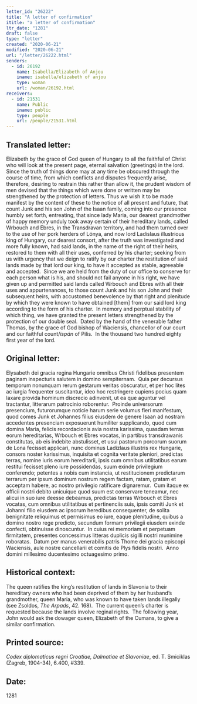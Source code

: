 ```yaml
---
letter_id: "26222"
title: "A letter of confirmation"
ititle: "a letter of confirmation"
ltr_date: "1281"
draft: false
type: "letter"
created: "2020-06-21"
modified: "2020-06-21"
url: "/letter/26222.html"
senders:
  - id: 26192
    name: Isabella/Elizabeth of Anjou
    iname: isabella/elizabeth of anjou
    type: woman
    url: /woman/26192.html
receivers:
  - id: 21531
    name: Public
    iname: public
    type: people
    url: /people/21531.html
---
```

<h2> Translated letter:</h2><p>Elizabeth by the grace of God queen of Hungary to all the faithful of Christ who will look at the present page, eternal salvation (greetings) in the lord.&nbsp; Since the truth of things done may at any time be obscured through the course of time, from which conflicts and disputes frequently arise, therefore, desiring to restrain this rather than allow it, the prudent wisdom of men devised that the things which were done or written may be strengthened by the protection of letters. Thus we wish it to be made manifest by the content of these to the notice of all present and future, that count Junk and his son John of the Isaan family, coming into our presence humbly set forth, entreating, that since lady Maria, our dearest grandmother of happy memory unduly took away certain of their hereditary lands, called Wrbouch and Ebres, in the Transdravan territory, and had them turned over to the use of her pork herders of Lónya, and now lord Ladislaus illustrious king of Hungary, our dearest consort, after the truth was investigated and more fully known, had said lands, in the name of the right of their heirs, restored to them with all their uses, conferred by his charter; seeking from us with urgency that we deign to ratify by our charter the restitution of said lands made by that lord our king, to have it accepted as stable, agreeable and accepted.&nbsp; Since we are held from the duty of our office to conserve for each person what is his, and should not fail anyone in his right, we have given up and permitted said lands called Wrbouch and Ebres with all their uses and appurtenances, to those count Junk and his son John and their subsequent heirs, with accustomed benevolence by that right and plenitude by which they were known to have obtained [them] from our said lord king according to the form of his charter.&nbsp; In memory and perptual stability of which thing, we have granted the present letters strengthened by the protection of our double seal.&nbsp; Dated by the hand of the venerable father Thomas, by the grace of God bishop of Waciensis, chancellor of our court and our faithful count/<i>ispán </i>of Pilis.&nbsp; In the thousand two hundred eighty first year of the lord.</p><h2 class="mt-4"> Original letter:</h2><p>Elysabeth dei gracia regina Hungarie omnibus Christi fidelibus presentem paginam inspecturis salutem in domino sempiternam.&nbsp; Quia per decursus temporum nonunquam rerum gestarum veritas obscuratur, et per hoc lites ac iurgia frequenter suscitantur, ideo hoc restringere cupiens pocius quam laxare provida hominum discrecio adinvenit, ut ea que aguntur vel tractantur, litterarum patrocinio roborentur.&nbsp; Proinde universorum presencium, futurorumque noticie harum serie volumus fieri manifestum, quod comes Junk et Johannes filius eiusdem de genere Isaan ad nostram accedentes presenciam exposuerunt humiliter supplicando, quod cum domina Maria, felicis recordacionis avia nostra karissima, quasdam terras eorum hereditarias, Wrbouch et Ebres vocatas, in partibus transdrawanis constitutas, ab eis indebite abstulisset, et usui pastorum porcorum suorum de Lona fecisset applicari, nunc dominus Ladizlaus illustris rex Hungarie, consors noster karissimus, inquisita et cognita veritate pleniori, predictas terras, nomine iuris eorum hereditarii, ipsis cum omnibus utilitatibus earum restitui fecisset pleno iure possidendas, suum exinde privilegium conferendo; petentes a nobis cum instancia, ut restitucionem predictarum terrarum per ipsum dominum nostrum regem factam, ratam, gratam et acceptam habere, ac nostro privilegio ratificare dignaremur.&nbsp; Cum itaque ex officii nostri debito unicuique quod suum est conservare teneamur, nec alicui in suo iure deesse debeamus, predictas terras Wrbouch et Ebres vocatas, cum omnibus utilitatibus et pertinenciis suis, ipsis comiti Junk et Johanni filio eiusdem ac ipsorum heredibus consequenter, de solita benignitate reliquimus et permisimus eo iure, eaque plenitudine, quibus a domino nostro rege predicto, secundum formam privilegii eiusdem exinde confecti, obtinuisse dinoscuntur.&nbsp; In cuius rei memoriam et perpetuam firmitatem, presentes concessimus litteras duplicis sigilli nostri munimine roboratas.&nbsp; Datum per manus venerabilis patris Thome dei gracia episcopi Waciensis, aule nostre cancellarii et comitis de Plys fidelis nostri.&nbsp; Anno domini millesimo ducentesimo octuagesimo primo.</p><h2 class="mt-4"> Historical context:</h2><p>The queen ratifies the king’s restitution of lands in Slavonia to their hereditary owners who had been deprived of them by her husband’s grandmother, queen Maria, who was known to have taken lands illegally (see Zsoldos, <i>The Arpads</i>, 42. 168).&nbsp; The current queen’s charter is requested because the lands involve reginal rights.&nbsp; The following year, John would ask the dowager queen, Elizabeth of the Cumans, to give a similar confirmation.</p><h2 class="mt-4"> Printed source:</h2><p><i>Codex diplomaticus regni Croatiae, Dalmatiae et Slavoniae</i>, ed. T. Smiciklas (Zagreb, 1904-34), 6.400, #339.</p><h2 class="mt-4"> Date:</h2>1281
